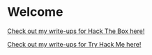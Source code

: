 # Welcome
[Check out my write-ups for Hack The Box here!](/HTB/index.md)

[Check out my write-ups for Try Hack Me here!](/TryHackme/index.md)
